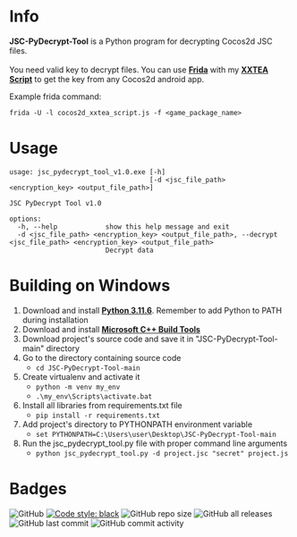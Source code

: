 # Info

**JSC-PyDecrypt-Tool** is a Python program for decrypting Cocos2d JSC files.<br>
<br>You need valid key to decrypt files. You can use **[Frida](https://frida.re/)** with my **[XXTEA Script](https://github.com/bartlomiejduda/Tools/blob/master/Frida%20Scripts/cocos2d/cocos2d_xxtea_script.js)** to get
the key from any Cocos2d android app.

Example frida command:<br>
```
frida -U -l cocos2d_xxtea_script.js -f <game_package_name>
```

# Usage

```
usage: jsc_pydecrypt_tool_v1.0.exe [-h]
                                   [-d <jsc_file_path> <encryption_key> <output_file_path>]

JSC PyDecrypt Tool v1.0

options:
  -h, --help            show this help message and exit
  -d <jsc_file_path> <encryption_key> <output_file_path>, --decrypt <jsc_file_path> <encryption_key> <output_file_path>
                        Decrypt data
```

# Building on Windows

1. Download and install  **[Python 3.11.6](https://www.python.org/downloads/release/python-3116/)**. Remember to add Python to PATH during installation
2. Download and install **[Microsoft C++ Build Tools](https://visualstudio.microsoft.com/pl/visual-cpp-build-tools/)**
3. Download project's source code and save it in "JSC-PyDecrypt-Tool-main" directory
4. Go to the directory containing source code
   - ```cd JSC-PyDecrypt-Tool-main```
5. Create virtualenv and activate it
   - ```python -m venv my_env```
   - ```.\my_env\Scripts\activate.bat```
6. Install all libraries from requirements.txt file
   - ```pip install -r requirements.txt```
7. Add project's directory to PYTHONPATH environment variable
   - ```set PYTHONPATH=C:\Users\user\Desktop\JSC-PyDecrypt-Tool-main```
8. Run the jsc_pydecrypt_tool.py file with proper command line arguments
   - ```python jsc_pydecrypt_tool.py -d project.jsc "secret" project.js```

# Badges
![GitHub](https://img.shields.io/github/license/bartlomiejduda/JSC-PyDecrypt-Tool?style=plastic)
[![Code style: black](https://img.shields.io/badge/code%20style-black-000000.svg)](https://github.com/psf/black)
![GitHub repo size](https://img.shields.io/github/repo-size/bartlomiejduda/JSC-PyDecrypt-Tool?style=plastic)
![GitHub all releases](https://img.shields.io/github/downloads/bartlomiejduda/JSC-PyDecrypt-Tool/total)
![GitHub last commit](https://img.shields.io/github/last-commit/bartlomiejduda/JSC-PyDecrypt-Tool?style=plastic)
![GitHub commit activity](https://img.shields.io/github/commit-activity/y/bartlomiejduda/JSC-PyDecrypt-Tool?style=plastic)
